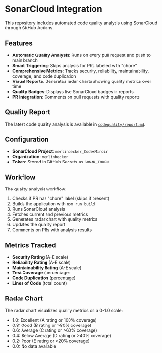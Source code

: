 # SonarCloud Integration

This repository includes automated code quality analysis using SonarCloud through GitHub Actions.

## Features

- **Automatic Quality Analysis**: Runs on every pull request and push to main branch
- **Smart Triggering**: Skips analysis for PRs labeled with "chore"
- **Comprehensive Metrics**: Tracks security, reliability, maintainability, coverage, and code duplication
- **Visual Reports**: Generates radar charts showing quality metrics over time
- **Quality Badges**: Displays live SonarCloud badges in reports
- **PR Integration**: Comments on pull requests with quality reports

## Quality Report

The latest code quality analysis is available in [`codequality/report.md`](codequality/report.md).

## Configuration

- **SonarCloud Project**: `merlinbecker_CodexMiroir`
- **Organization**: `merlinbecker`
- **Token**: Stored in GitHub Secrets as `SONAR_TOKEN`

## Workflow

The quality analysis workflow:

1. Checks if PR has "chore" label (skips if present)
2. Builds the application with `npm run build`
3. Runs SonarCloud analysis
4. Fetches current and previous metrics
5. Generates radar chart with quality metrics
6. Updates the quality report
7. Comments on PRs with analysis results

## Metrics Tracked

- **Security Rating** (A-E scale)
- **Reliability Rating** (A-E scale)
- **Maintainability Rating** (A-E scale)
- **Test Coverage** (percentage)
- **Code Duplication** (percentage)
- **Lines of Code** (total count)

## Radar Chart

The radar chart visualizes quality metrics on a 0-1.0 scale:
- 1.0: Excellent (A rating or 100% coverage)
- 0.8: Good (B rating or >80% coverage) 
- 0.6: Average (C rating or >60% coverage)
- 0.4: Below Average (D rating or >40% coverage)
- 0.2: Poor (E rating or >20% coverage)
- 0.0: No data available
